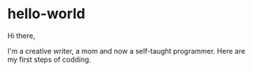 # hello-world

Hi there,

I'm a creative writer, a mom and now a self-taught programmer. Here are my first steps of codding.
